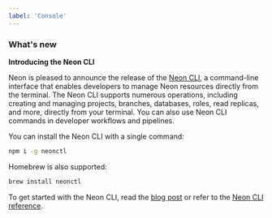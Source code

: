 ```yaml
---
label: 'Console'
---
```


### What's new

**Introducing the Neon CLI**

Neon is pleased to announce the release of the [Neon CLI](https://neon.tech/docs/reference/neon-cli), a command-line interface that enables developers to manage Neon resources directly from the terminal. The Neon CLI supports numerous operations, including creating and managing projects, branches, databases, roles, read replicas, and more, directly from your terminal. You can also use Neon CLI commands in developer workflows and pipelines.

You can install the Neon CLI with a single command:

```bash
npm i -g neonctl
```

Homebrew is also supported:

```bash
brew install neonctl
```

To get started with the Neon CLI, read the [blog post](https://neon.tech/blog/cli) or refer to the [Neon CLI reference](https://neon.tech/docs/reference/neon-cli).
